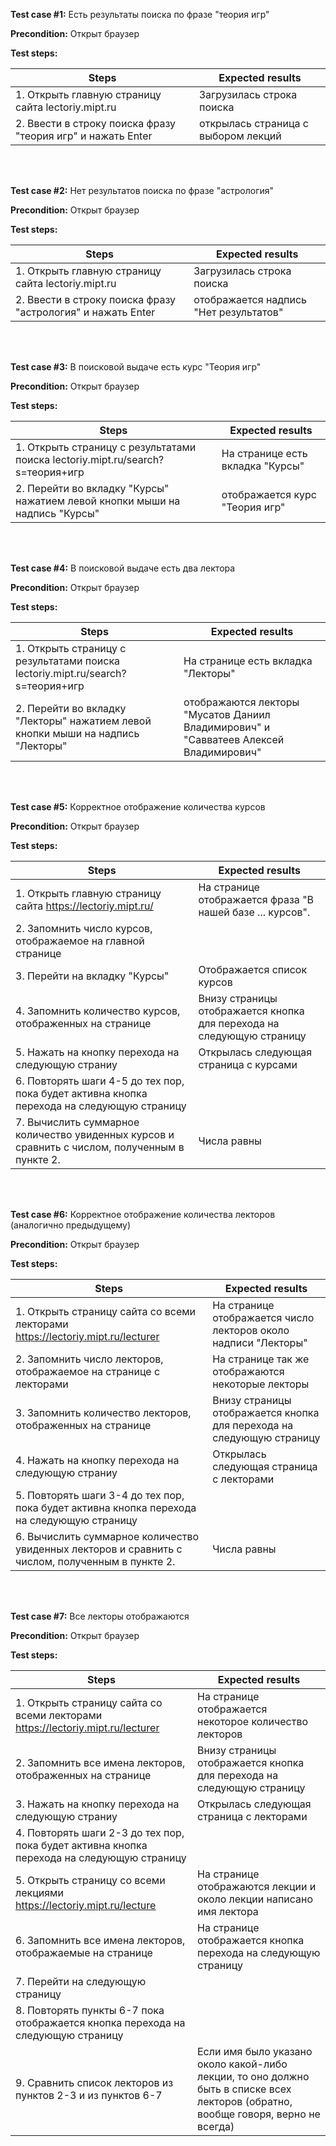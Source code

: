 **Test case #1:** Есть результаты поиска по фразе "теория игр"

**Precondition:** Открыт браузер

**Test steps:**

| Steps | Expected results |
| ------ | ------ |
| 1. Открыть главную страницу сайта lectoriy.mipt.ru | Загрузилась строка поиска |
| 2. Ввести в строку поиска фразу "теория игр" и нажать Enter | открылась страница с выбором лекций  |

<br/><br/>

**Test case #2:** Нет результатов поиска по фразе "астрология"

**Precondition:** Открыт браузер

**Test steps:**

| Steps | Expected results |
| ------ | ------ |
| 1. Открыть главную страницу сайта lectoriy.mipt.ru | Загрузилась строка поиска |
| 2. Ввести в строку поиска фразу "астрология" и нажать Enter | отображается надпись "Нет результатов" |


<br/><br/>

**Test case #3:** В поисковой выдаче есть курс "Теория игр"

**Precondition:** Открыт браузер

**Test steps:**

| Steps | Expected results |
| ------ | ------ |
| 1. Открыть страницу с результатами поиска lectoriy.mipt.ru/search?s=теория+игр | На странице есть вкладка "Курсы" |
| 2. Перейти во вкладку "Курсы" нажатием левой кнопки мыши на надпись "Курсы" | отображается курс "Теория игр" |

<br/><br/>


**Test case #4:** В поисковой выдаче есть два лектора

**Precondition:** Открыт браузер

**Test steps:**

| Steps | Expected results |
| ------ | ------ |
| 1. Открыть страницу с результатами поиска lectoriy.mipt.ru/search?s=теория+игр | На странице есть вкладка "Лекторы" |
| 2. Перейти во вкладку "Лекторы" нажатием левой кнопки мыши на надпись "Лекторы" | отображаются лекторы "Мусатов Даниил Владимирович" и "Савватеев Алексей Владимирович" |

<br/><br/>

**Test case #5:** Корректное отображение количества курсов

**Precondition:** Открыт браузер

**Test steps:**

| Steps | Expected results |
| ------ | ------ |
| 1. Открыть главную страницу сайта https://lectoriy.mipt.ru/ | На странице отображается фраза "В нашей базе ... курсов". |
| 2. Запомнить число курсов, отображаемое на главной странице |  |
| 3. Перейти на вкладку "Курсы"  | Отображается список курсов  |
| 4. Запомнить количество курсов, отображенных на странице  |  Внизу страницы отображается кнопка для перехода на следующую страницу  |
| 5. Нажать на кнопку перехода на следующую страниу |  Открылась следующая страница с курсами |
| 6. Повторять шаги 4-5 до тех пор, пока будет активна кнопка перехода на следующую страницу |  |
| 7. Вычислить суммарное количество увиденных курсов и сравнить с числом, полученным в пункте 2.  |  Числа равны  |


<br/><br/>

**Test case #6:** Корректное отображение количества лекторов (аналогично предыдущему)

**Precondition:** Открыт браузер

**Test steps:**

| Steps | Expected results |
| ------ | ------ |
| 1. Открыть страницу сайта со всеми лекторами https://lectoriy.mipt.ru/lecturer | На странице отображается число лекторов около надписи "Лекторы" |
| 2. Запомнить число лекторов, отображаемое на странице с лекторами| На странице так же отображаются некоторые лекторы |
| 3. Запомнить количество лекторов, отображенных на странице  |  Внизу страницы отображается кнопка для перехода на следующую страницу  |
| 4. Нажать на кнопку перехода на следующую страниу |  Открылась следующая страница с лекторами |
| 5. Повторять шаги 3-4 до тех пор, пока будет активна кнопка перехода на следующую страницу |  |
| 6. Вычислить суммарное количество увиденных лекторов и сравнить с числом, полученным в пункте 2.  |  Числа равны  |


<br/><br/>

**Test case #7:** Все лекторы отображаются

**Precondition:** Открыт браузер

**Test steps:**

| Steps | Expected results |
| ------ | ------ |
| 1. Открыть страницу сайта со всеми лекторами https://lectoriy.mipt.ru/lecturer | На странице отображается некоторое количество лекторов|
| 2. Запомнить все имена лекторов, отображенных на странице  |  Внизу страницы отображается кнопка для перехода на следующую страницу  |
| 3. Нажать на кнопку перехода на следующую страниу |  Открылась следующая страница с лекторами |
| 4. Повторять шаги 2-3 до тех пор, пока будет активна кнопка перехода на следующую страницу |  |
| 5. Открыть страницу со всеми лекциями https://lectoriy.mipt.ru/lecture | На странице отображаются лекции и около лекции написано имя лектора |
| 6. Запомнить все имена лекторов, отображаемые на странице | На странице отображается кнопка перехода на следующую страницу |
| 7. Перейти на следующую страницу |  |
| 8. Повторять пункты 6-7 пока отображается кнопка перехода на следующую страницу |  |
| 9. Сравнить список лекторов из пунктов 2-3 и из пунктов 6-7 | Если имя было указано около какой-либо лекции, то оно должно быть в списке всех лекторов (обратно, вообще говоря, верно не всегда)  |


